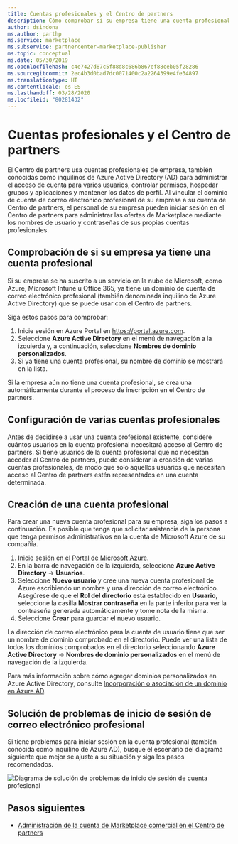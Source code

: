 ```yaml
---
title: Cuentas profesionales y el Centro de partners
description: Cómo comprobar si su empresa tiene una cuenta profesional configurada con Microsoft, crear una nueva cuenta profesional o configurar varias cuentas profesionales para usar con el Centro de partners.
author: dsindona
ms.author: parthp
ms.service: marketplace
ms.subservice: partnercenter-marketplace-publisher
ms.topic: conceptual
ms.date: 05/30/2019
ms.openlocfilehash: c4e7427d87c5f88d8c686b867ef88ceb05f28286
ms.sourcegitcommit: 2ec4b3d0bad7dc0071400c2a2264399e4fe34897
ms.translationtype: HT
ms.contentlocale: es-ES
ms.lasthandoff: 03/28/2020
ms.locfileid: "80281432"
---
```

# <a name="company-work-accounts-and-partner-center"></a>Cuentas profesionales y el Centro de partners

El Centro de partners usa cuentas profesionales de empresa, también conocidas como inquilinos de Azure Active Directory (AD) para administrar el acceso de cuenta para varios usuarios, controlar permisos, hospedar grupos y aplicaciones y mantener los datos de perfil. Al vincular el dominio de cuenta de correo electrónico profesional de su empresa a su cuenta de Centro de partners, el personal de su empresa pueden iniciar sesión en el Centro de partners para administrar las ofertas de Marketplace mediante los nombres de usuario y contraseñas de sus propias cuentas profesionales.

## <a name="check-whether-your-company-already-has-a-work-account"></a>Comprobación de si su empresa ya tiene una cuenta profesional

Si su empresa se ha suscrito a un servicio en la nube de Microsoft, como Azure, Microsoft Intune u Office 365, ya tiene un dominio de cuenta de correo electrónico profesional (también denominada inquilino de Azure Active Directory) que se puede usar con el Centro de partners.

Siga estos pasos para comprobar:
1. Inicie sesión en Azure Portal en https://portal.azure.com.
2. Seleccione **Azure Active Directory** en el menú de navegación a la izquierda y, a continuación, seleccione **Nombres de dominio personalizados**.
3. Si ya tiene una cuenta profesional, su nombre de dominio se mostrará en la lista.

Si la empresa aún no tiene una cuenta profesional, se crea una automáticamente durante el proceso de inscripción en el Centro de partners.

## <a name="set-up-multiple-work-accounts"></a>Configuración de varias cuentas profesionales

Antes de decidirse a usar una cuenta profesional existente, considere cuántos usuarios en la cuenta profesional necesitará acceso al Centro de partners. Si tiene usuarios de la cuenta profesional que no necesitan acceder al Centro de partners, puede considerar la creación de varias cuentas profesionales, de modo que solo aquellos usuarios que necesitan acceso al Centro de partners estén representados en una cuenta determinada.

## <a name="create-a-new-work-account"></a>Creación de una cuenta profesional

Para crear una nueva cuenta profesional para su empresa, siga los pasos a continuación. Es posible que tenga que solicitar asistencia de la persona que tenga permisos administrativos en la cuenta de Microsoft Azure de su compañía.

1. Inicie sesión en el [Portal de Microsoft Azure](https://portal.azure.com).
2. En la barra de navegación de la izquierda, seleccione **Azure Active Directory** -> **Usuarios**.
3. Seleccione **Nuevo usuario** y cree una nueva cuenta profesional de Azure escribiendo un nombre y una dirección de correo electrónico. Asegúrese de que el **Rol del directorio** está establecido en **Usuario**, seleccione la casilla **Mostrar contraseña** en la parte inferior para ver la contraseña generada automáticamente y tome nota de la misma.
4. Seleccione **Crear** para guardar el nuevo usuario.

La dirección de correo electrónico para la cuenta de usuario tiene que ser un nombre de dominio comprobado en el directorio. Puede ver una lista de todos los dominios comprobados en el directorio seleccionando **Azure Active Directory** -> **Nombres de dominio personalizados** en el menú de navegación de la izquierda.

Para más información sobre cómo agregar dominios personalizados en Azure Active Directory, consulte [Incorporación o asociación de un dominio en Azure AD](https://docs.microsoft.com/azure/active-directory/active-directory-add-domain).

## <a name="troubleshoot-work-email-sign-in"></a>Solución de problemas de inicio de sesión de correo electrónico profesional

Si tiene problemas para iniciar sesión en la cuenta profesional (también conocida como inquilino de Azure AD), busque el escenario del diagrama siguiente que mejor se ajuste a su situación y siga los pasos recomendados.

![Diagrama de solución de problemas de inicio de sesión de cuenta profesional](./media/onboarding-aad-flow.png)

## <a name="next-steps"></a>Pasos siguientes

- [Administración de la cuenta de Marketplace comercial en el Centro de partners](./manage-account.md) 
